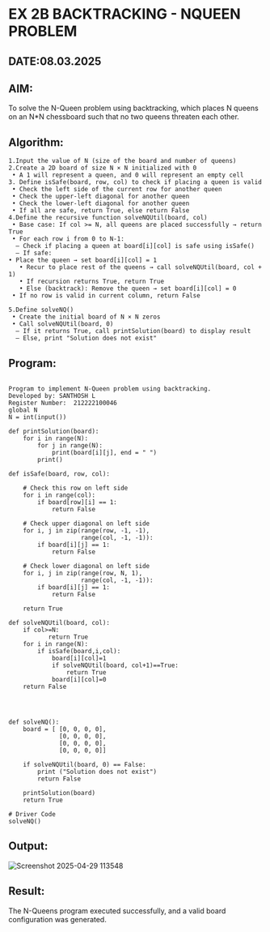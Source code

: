 # EX 2B BACKTRACKING - NQUEEN PROBLEM
## DATE:08.03.2025
## AIM:
To solve the N-Queen problem using backtracking, which places N queens on an N*N chessboard such that no two queens threaten each other.

## Algorithm:
```
1.Input the value of N (size of the board and number of queens)
2.Create a 2D board of size N × N initialized with 0
 • A 1 will represent a queen, and 0 will represent an empty cell
3. Define isSafe(board, row, col) to check if placing a queen is valid
 • Check the left side of the current row for another queen
 • Check the upper-left diagonal for another queen
 • Check the lower-left diagonal for another queen
 • If all are safe, return True, else return False
4.Define the recursive function solveNQUtil(board, col)
 • Base case: If col >= N, all queens are placed successfully → return True
 • For each row i from 0 to N-1:
  – Check if placing a queen at board[i][col] is safe using isSafe()
  – If safe:
• Place the queen → set board[i][col] = 1
   • Recur to place rest of the queens → call solveNQUtil(board, col + 1)
   • If recursion returns True, return True
   • Else (backtrack): Remove the queen → set board[i][col] = 0
 • If no row is valid in current column, return False

5.Define solveNQ()
 • Create the initial board of N × N zeros
 • Call solveNQUtil(board, 0)
  – If it returns True, call printSolution(board) to display result
  – Else, print "Solution does not exist"
```


## Program:
```

Program to implement N-Queen problem using backtracking.
Developed by: SANTHOSH L
Register Number:  212222100046
global N
N = int(input())
 
def printSolution(board):
    for i in range(N):
        for j in range(N):
            print(board[i][j], end = " ")
        print()
 
def isSafe(board, row, col):
 
    # Check this row on left side
    for i in range(col):
        if board[row][i] == 1:
            return False
 
    # Check upper diagonal on left side
    for i, j in zip(range(row, -1, -1),
                    range(col, -1, -1)):
        if board[i][j] == 1:
            return False
 
    # Check lower diagonal on left side
    for i, j in zip(range(row, N, 1),
                    range(col, -1, -1)):
        if board[i][j] == 1:
            return False
 
    return True
 
def solveNQUtil(board, col):
    if col>=N:
           return True
    for i in range(N):
        if isSafe(board,i,col):
            board[i][col]=1
            if solveNQUtil(board, col+1)==True:
                return True
            board[i][col]=0
    return False
                
        
        
        
def solveNQ():
    board = [ [0, 0, 0, 0],
              [0, 0, 0, 0],
              [0, 0, 0, 0],
              [0, 0, 0, 0]]
              
    if solveNQUtil(board, 0) == False:
        print ("Solution does not exist")
        return False
 
    printSolution(board)
    return True
 
# Driver Code
solveNQ()

```

## Output:
![Screenshot 2025-04-29 113548](https://github.com/user-attachments/assets/914d40d3-aafb-4fdd-980f-8cdd8a85c1d8)

## Result:
The N-Queens program executed successfully, and a valid board configuration was generated.
